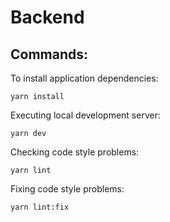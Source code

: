 # Backend

## Commands:

To install application dependencies:

```
yarn install
```

Executing local development server:

```
yarn dev
```

Checking code style problems:

```
yarn lint
```

Fixing code style problems:

```
yarn lint:fix
```

